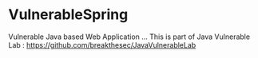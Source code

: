 # VulnerableSpring
Vulnerable Java based Web Application
... 
This is part of Java Vulnerable Lab :
https://github.com/breakthesec/JavaVulnerableLab
